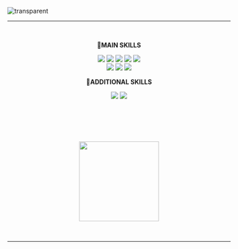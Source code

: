 ![transparent](https://capsule-render.vercel.app/api?type=transparent&fontColor=424242&text=Hayoung's%20GitHub%20&height=150&fontSize=60&desc=Welcome!&descAlignY=75&descAlign=60)
<hr>
<br>



<p align="center">
 <strong>🔆MAIN SKILLS</strong>

<p align="center" display="inline-block">
   


  <img src="https://img.shields.io/badge/HTML5-E34F26?style=for-the-badge&logo=html5&logoColor=white">
  <img src="https://img.shields.io/badge/CSS3-1572B6?style=for-the-badge&logo=css3&logoColor=white">
  <img src="https://img.shields.io/badge/JavaScript-F7DF1E?style=for-the-badge&logo=JavaScript&logoColor=white">
  <img src="https://img.shields.io/badge/TypeScript-007ACC?style=for-the-badge&logo=typescript&logoColor=white">
   <img src="https://img.shields.io/badge/React-20232A?style=for-the-badge&logo=react&logoColor=61DAFB"> 
  <br>
  <img src="https://img.shields.io/badge/styled--components-DB7093?style=for-the-badge&logo=styled-components&logoColor=white">
  


   
  <img src="https://img.shields.io/badge/Material--UI-0081CB?style=for-the-badge&logo=material-ui&logoColor=white"> 
  
  <img src="https://img.shields.io/badge/Redux-593D88?style=for-the-badge&logo=redux&logoColor=white"> 

  

   </p>




   <p align="center">
 <strong>🎈ADDITIONAL SKILLS</strong>

<p align="center" display="inline-block">
     <img src="https://img.shields.io/badge/Node.js-43853D?style=for-the-badge&logo=node.js&logoColor=white">
       <img src="https://img.shields.io/badge/Express.js-404D59?style=for-the-badge"> <br/>
  
</p>

 
<br>

</p>
<br><br>
<p align="center">
<!--     <a href="https://github.com/0520hy">
        <img style="height:180px" src="https://github-readme-stats.vercel.app/api?username=0520hy&show_icons=true&include_all_commits=true&theme=nord&hide_border=true" alt="hayoung's github stats" />
    </a> -->
    <a href="https://github.com/0520hy">
        <img style="height:180px" src="https://github-readme-stats.vercel.app/api/top-langs/?username=0520hy&layout=compact&show_icons=true&show_owner=flase&hide_title=true&theme=nord&hide=none" />
    </a> 

</p>
<br>
<hr>
